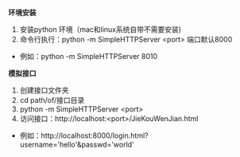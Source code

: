 **环境安装**

1. 安装python 环境（mac和linux系统自带不需要安装)
2. 命令行执行：python -m SimpleHTTPServer \<port\> 端口默认8000
* 例如：python -m SimpleHTTPServer 8010

**模拟接口**

1. 创建接口文件夹
2. cd path/of/接口目录
3. python -m SimpleHTTPServer \<port\>
4. 访问接口：http://localhost:\<port\>/JieKouWenJian.html
* 例如：http://localhost:8000/login.html?username='hello'&passwd='world'
